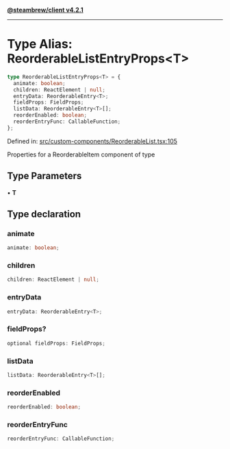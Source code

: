 [**@steambrew/client v4.2.1**](../README.md)

***

# Type Alias: ReorderableListEntryProps\<T\>

```ts
type ReorderableListEntryProps<T> = {
  animate: boolean;
  children: ReactElement | null;
  entryData: ReorderableEntry<T>;
  fieldProps: FieldProps;
  listData: ReorderableEntry<T>[];
  reorderEnabled: boolean;
  reorderEntryFunc: CallableFunction;
};
```

Defined in: [src/custom-components/ReorderableList.tsx:105](https://github.com/SteamClientHomebrew/SDK/blob/main/typescript-packages/client/src/custom-components/ReorderableList.tsx#L105)

Properties for a ReorderableItem component of type <T>

## Type Parameters

• **T**

## Type declaration

### animate

```ts
animate: boolean;
```

### children

```ts
children: ReactElement | null;
```

### entryData

```ts
entryData: ReorderableEntry<T>;
```

### fieldProps?

```ts
optional fieldProps: FieldProps;
```

### listData

```ts
listData: ReorderableEntry<T>[];
```

### reorderEnabled

```ts
reorderEnabled: boolean;
```

### reorderEntryFunc

```ts
reorderEntryFunc: CallableFunction;
```
